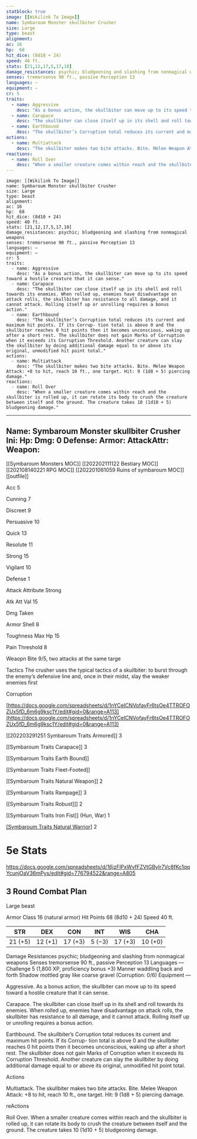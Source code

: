 ```yaml
---
statblock: true
image: [[Wikilink To Image]]
name: Symbaroum Monster skullbiter Crusher
size: Large
type: beast
alignment:
ac: 16
hp:  68
hit_dice: (8d10 + 24)
speed: 40 ft.
stats: [21,12,17,5,17,10]
damage_resistances: psychic; bludgeoning and slashing from nonmagical weapons
senses: tremorsense 90 ft., passive Perception 13
languages: —
equipment: —
cr: 5
traits:
  - name: Aggressive
    desc: "As a bonus action, the skullbiter can move up to its speed toward a hostile creature that it can sense."
  - name: Carapace
    desc: "The skullbiter can close itself up in its shell and roll towards its enemies. When rolled up, enemies have disadvantage on attack rolls, the skullbiter has resistance to all damage, and it cannot attack. Rolling itself up or unrolling requires a bonus action."
  - name: Earthbound
    desc: "The skullbiter’s Corruption total reduces its current and maximum hit points. If its Corrup- tion total is above 0 and the skullbiter reaches 0 hit points then it becomes unconscious, waking up after a short rest. The skullbiter does not gain Marks of Corruption when it exceeds its Corruption Threshold. Another creature can slay the skullbiter by doing additional damage equal to or above its original, unmodified hit point total."
actions:
  - name: Multiattack
    desc: "The skullbiter makes two bite attacks. Bite. Melee Weapon Attack: +8 to hit, reach 10 ft., one target. Hit: 9 (1d8 + 5) piercing damage."
reactions:
  - name: Roll Over
    desc: "When a smaller creature comes within reach and the skullbiter is rolled up, it can rotate its body to crush the creature between itself and the ground. The creature takes 10 (1d10 + 5) bludgeoning damage."
---
```

```statblock
image: [[Wikilink To Image]]
name: Symbaroum Monster skullbiter Crusher
size: Large
type: beast
alignment:
ac: 16
hp:  68
hit_dice: (8d10 + 24)
speed: 40 ft.
stats: [21,12,17,5,17,10]
damage_resistances: psychic; bludgeoning and slashing from nonmagical weapons
senses: tremorsense 90 ft., passive Perception 13
languages: —
equipment: —
cr: 5
traits:
  - name: Aggressive
    desc: "As a bonus action, the skullbiter can move up to its speed toward a hostile creature that it can sense."
  - name: Carapace
    desc: "The skullbiter can close itself up in its shell and roll towards its enemies. When rolled up, enemies have disadvantage on attack rolls, the skullbiter has resistance to all damage, and it cannot attack. Rolling itself up or unrolling requires a bonus action."
  - name: Earthbound
    desc: "The skullbiter’s Corruption total reduces its current and maximum hit points. If its Corrup- tion total is above 0 and the skullbiter reaches 0 hit points then it becomes unconscious, waking up after a short rest. The skullbiter does not gain Marks of Corruption when it exceeds its Corruption Threshold. Another creature can slay the skullbiter by doing additional damage equal to or above its original, unmodified hit point total."
actions:
  - name: Multiattack
    desc: "The skullbiter makes two bite attacks. Bite. Melee Weapon Attack: +8 to hit, reach 10 ft., one target. Hit: 9 (1d8 + 5) piercing damage."
reactions:
  - name: Roll Over
    desc: "When a smaller creature comes within reach and the skullbiter is rolled up, it can rotate its body to crush the creature between itself and the ground. The creature takes 10 (1d10 + 5) bludgeoning damage."
```
---
Name: Symbaroum Monster skullbiter Crusher
Ini: 
Hp: 
Dmg: 0
Defense: 
Armor: 
AttackAttr: 
Weapon: 
---
[[Symbaroum Monsters MOC]]
[[202202111122 Bestiary MOC]]
[[202108140221 RPG MOC]]
[[202201061059 Ruins of symbaroum MOC]]
[[outfile]]

Acc 5

Cunning 7

Discreet 9

Persuasive 10

Quick 13

Resolute 11

Strong 15

Vigilant 10

Defense 1

Attack Attribute Strong

Atk Att Val 15

Dmg Taken

Armor Shell 8

Toughness Max Hp 15

Pain Threshold 8

Weaopn Bite 9/5, two attacks at the same targe

Tactics The crusher uses the typical tactics of a skullbiter: to burst through the enemy’s defensive line and, once in their midst, slay the weaker enemies first

Corruption

[https://docs.google.com/spreadsheets/d/1nYCeICNVofayFr6tsOe4TTROFOZUx5fD_6m6g9ksc1Y/edit#gid=0&range=A113](https://docs.google.com/spreadsheets/d/1nYCeICNVofayFr6tsOe4TTROFOZUx5fD_6m6g9ksc1Y/edit#gid=0&range=A113)

[[202203291251 Symbaroum Traits Armored]] 3

[[Symbaroum Traits Carapace]] 3

[[Symbaroum Traits Earth Bound]]

[[Symbaroum Traits Fleet-Footed]]

[[Symbaroum Traits Natural Weapon]] 2

[[Symbaroum Traits Rampage]] 3

[[Symbaroum Traits Robust]]] 2

[[Symbaroum Traits Iron Fist]] (Hun, War) 1

[[Symbaroum Traits Natural Warrior]](War) 2


# 5e Stats 
https://docs.google.com/spreadsheets/d/16jzFlPxWvfFZVtGBylr7Vc8fKc1qqYcunjOaV36mPys/edit#gid=776794522&range=A805
## 3 Round Combat Plan

 
Large beast

Armor Class 16 (natural armor) 
Hit Points 68 (8d10 + 24) 
Speed 40 ft.

 

| STR     | DEX     | CON     | INT    | WIS     | CHA     |
| ------- | ------- | ------- | ------ | ------- | ------- |
| 21 (+5) | 12 (+1) | 17 (+3) | 5 (−3) | 17 (+3) | 10 (+0) | 


 

Damage Resistances psychic; bludgeoning and slashing from nonmagical weapons
Senses tremorsense 90 ft., passive Perception 13
Languages —  
Challenge 5 (1,800 XP, proficiency bonus +3)
Manner waddling back and forth
Shadow mottled gray like coarse gravel (Corruption: 0/6) 
Equipment —

Aggressive. As a bonus action, the skullbiter can move up to its speed toward a hostile creature that it can sense.

Carapace. The skullbiter can close itself up in its shell and roll towards its enemies. When rolled up, enemies have disadvantage on attack rolls, the skullbiter has resistance to all damage, and it cannot attack. Rolling itself up or unrolling requires a bonus action.

Earthbound. The skullbiter’s Corruption total reduces its current and maximum hit points. If its Corrup- tion total is above 0 and the skullbiter reaches 0 hit points then it becomes unconscious, waking up after a short rest. The skullbiter does not gain Marks of Corruption when it exceeds its Corruption Threshold. Another creature can slay the skullbiter by doing additional damage equal to or above its original, unmodified hit point total.

Actions

Multiattack. The skullbiter makes two bite attacks. Bite. Melee Weapon Attack: +8 to hit, reach 10 ft., one target. Hit: 9 (1d8 + 5) piercing damage.

reActions

Roll Over. When a smaller creature comes within reach and the skullbiter is rolled up, it can rotate its body to crush the creature between itself and the ground. The creature takes 10 (1d10 + 5) bludgeoning damage.